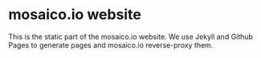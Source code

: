 # mosaico.io website
This is the static part of the mosaico.io website.
We use Jekyll and Github Pages to generate pages and mosaico.io reverse-proxy them.
